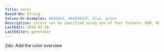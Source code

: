 ```yaml
---
Title: color
Based-On: String
Values-Or-Examples: #606060, #6060605F, blue, green
Description: Colors can be specified using one of four formats: RGB, RGBA, HSV, string.
LastEdit: 2018-03-28
LastEditor: generator
---
```


2do: Add the color overview
